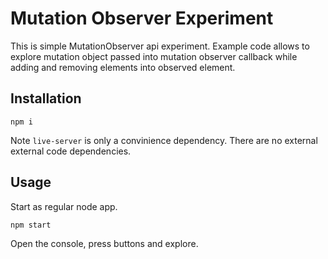 # Mutation Observer Experiment

This is simple MutationObserver api experiment. Example code allows to explore mutation object passed into mutation observer callback while adding and removing elements into observed element.

## Installation

```
npm i
```

Note `live-server` is only a convinience dependency.
There are no external external code dependencies.

## Usage

Start as regular node app.

```
npm start
```

Open the console, press buttons and explore.
